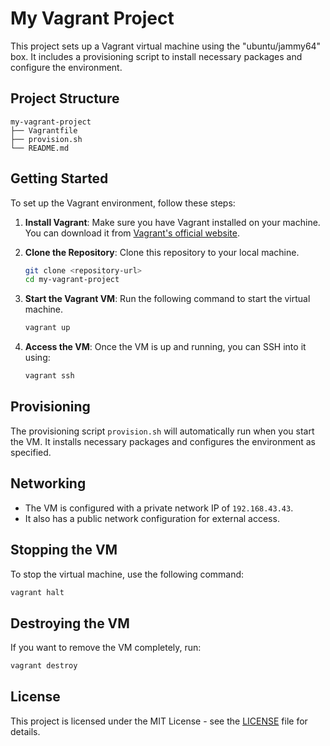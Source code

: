 # My Vagrant Project

This project sets up a Vagrant virtual machine using the "ubuntu/jammy64" box. It includes a provisioning script to install necessary packages and configure the environment.

## Project Structure

```
my-vagrant-project
├── Vagrantfile
├── provision.sh
└── README.md
```

## Getting Started

To set up the Vagrant environment, follow these steps:

1. **Install Vagrant**: Make sure you have Vagrant installed on your machine. You can download it from [Vagrant's official website](https://www.vagrantup.com/downloads).

2. **Clone the Repository**: Clone this repository to your local machine.

   ```bash
   git clone <repository-url>
   cd my-vagrant-project
   ```

3. **Start the Vagrant VM**: Run the following command to start the virtual machine.

   ```bash
   vagrant up
   ```

4. **Access the VM**: Once the VM is up and running, you can SSH into it using:

   ```bash
   vagrant ssh
   ```

## Provisioning

The provisioning script `provision.sh` will automatically run when you start the VM. It installs necessary packages and configures the environment as specified.

## Networking

- The VM is configured with a private network IP of `192.168.43.43`.
- It also has a public network configuration for external access.

## Stopping the VM

To stop the virtual machine, use the following command:

```bash
vagrant halt
```

## Destroying the VM

If you want to remove the VM completely, run:

```bash
vagrant destroy
```

## License

This project is licensed under the MIT License - see the [LICENSE](LICENSE) file for details.